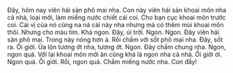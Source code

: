 Đây, hôm nay viên hải sản phô mai nha. Con này viên hải sản khoai môn nha cả nhà, loại mới, làm miếng nước chiết cái coi. Cho bạn cục khoai môn trước coi. Cái vị của nó cũng na ná cái này nha nhưng mà có thêm mùi khoai môn thôi. Nhưng cho màu tím. Khá ngon. Đây, úi trời. Ngon. Ngon. Đây viên hải sản phô mai. Trong này nóng hơn á. Rồi chấm với sốt phô mai nha. Đây, sốt ra. Ôi giời. Ủa lộn tương ớt nha, tương ớt. Ngon. Đây chấm chung nha. Ngon, ngon quá. Với lại khoai môn mới ăn cũng khá là ngon nha cả nhà. Ối giời ơi. Ngon quá. Ối giời. Rồi, ngon quá. Chắm miếng nước nha. Con đấy!